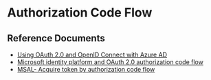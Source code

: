 # Authorization Code Flow



## Reference Documents
- [Using OAuth 2.0 and OpenID Connect with Azure AD](https://itnext.io/using-oauth-2-0-and-openid-connect-with-azure-ad-61851ee9ca23)
- [Microsoft identity platform and OAuth 2.0 authorization code flow](https://learn.microsoft.com/en-us/entra/identity-platform/v2-oauth2-auth-code-flow)
- [MSAL- Acquire token by authorization code flow](https://learn.microsoft.com/en-us/entra/msal/python/getting-started/acquiring-tokens#acquire-token-by-authorization-code-flow)